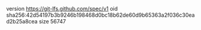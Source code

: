 version https://git-lfs.github.com/spec/v1
oid sha256:42d54197b3b9246b198468d0bc18b62de60d9b65363a2f036c30ead2b25a8cea
size 56747

